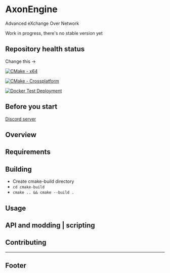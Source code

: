 # AxonEngine

Advanced eXchange Over Network

Work in progress, there's no stable version yet

## Repository health status

Change this ->

[![CMake - x64](https://github.com/kbrddestroyer/AxonEngine/actions/workflows/cmake-project.yml/badge.svg)](https://github.com/kbrddestroyer/AxonEngine/actions/workflows/cmake-project.yml)

[![CMake - Crossplatform](https://github.com/kbrddestroyer/AxonEngine/actions/workflows/cmake-multi-platform.yml/badge.svg)](https://github.com/kbrddestroyer/AxonEngine/actions/workflows/cmake-multi-platform.yml)

[![Docker Test Deployment](https://github.com/kbrddestroyer/AxonEngine/actions/workflows/dockertest.yml/badge.svg?branch=main&event=workflow_dispatch)](https://github.com/kbrddestroyer/AxonEngine/actions/workflows/dockertest.yml)

## Before you start

[Discord server](https://discord.gg/FQvZhSeHrr)

## Overview

## Requirements

## Building

- Create cmake-build directory
- `cd cmake-build`
- `cmake .. && cmake --build .`

## Usage

## API and modding | scripting

## Contributing

---
## Footer
